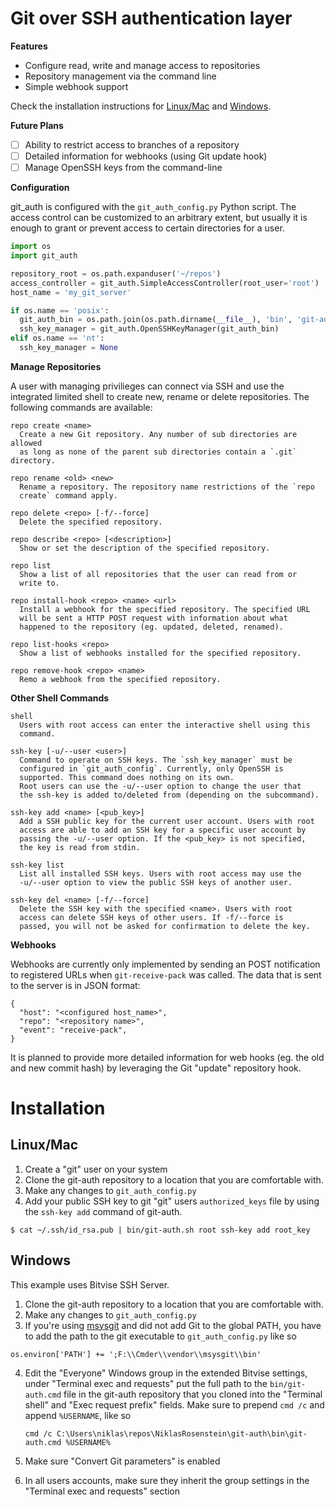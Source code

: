 # Git over SSH authentication layer

__Features__

- Configure read, write and manage access to repositories
- Repository management via the command line
- Simple webhook support

Check the installation instructions for [Linux/Mac](#linuxmac) and
[Windows](#windows).

__Future Plans__

- [ ] Ability to restrict access to branches of a repository
- [ ] Detailed information for webhooks (using Git update hook)
- [ ] Manage OpenSSH keys from the command-line

__Configuration__

git_auth is configured with the `git_auth_config.py` Python script. The
access control can be customized to an arbitrary extent, but usually it
is enough to grant or prevent access to certain directories for a user.

```python
import os
import git_auth

repository_root = os.path.expanduser('~/repos')
access_controller = git_auth.SimpleAccessController(root_user='root')
host_name = 'my_git_server'

if os.name == 'posix':
  git_auth_bin = os.path.join(os.path.dirname(__file__), 'bin', 'git-auth.sh')
  ssh_key_manager = git_auth.OpenSSHKeyManager(git_auth_bin)
elif os.name == 'nt':
  ssh_key_manager = None
```

__Manage Repositories__

A user with managing privilieges can connect via SSH and use the integrated
limited shell to create new, rename or delete repositories. The following
commands are available:

    repo create <name>
      Create a new Git repository. Any number of sub directories are allowed
      as long as none of the parent sub directories contain a `.git` directory.

    repo rename <old> <new>
      Rename a repository. The repository name restrictions of the `repo
      create` command apply.

    repo delete <repo> [-f/--force]
      Delete the specified repository.

    repo describe <repo> [<description>]
      Show or set the description of the specified repository.

    repo list
      Show a list of all repositories that the user can read from or
      write to.

    repo install-hook <repo> <name> <url>
      Install a webhook for the specified repository. The specified URL
      will be sent a HTTP POST request with information about what 
      happened to the repository (eg. updated, deleted, renamed).

    repo list-hooks <repo>
      Show a list of webhooks installed for the specified repository.

    repo remove-hook <repo> <name>
      Remo a webhook from the specified repository.

__Other Shell Commands__

    shell
      Users with root access can enter the interactive shell using this
      command.

    ssh-key [-u/--user <user>]
      Command to operate on SSH keys. The `ssh_key_manager` must be
      configured in `git_auth_config`. Currently, only OpenSSH is
      supported. This command does nothing on its own.
      Root users can use the -u/--user option to change the user that
      the ssh-key is added to/deleted from (depending on the subcommand).

    ssh-key add <name> [<pub_key>]
      Add a SSH public key for the current user account. Users with root
      access are able to add an SSH key for a specific user account by
      passing the -u/--user option. If the <pub_key> is not specified,
      the key is read from stdin.

    ssh-key list
      List all installed SSH keys. Users with root access may use the
      -u/--user option to view the public SSH keys of another user.

    ssh-key del <name> [-f/--force]
      Delete the SSH key with the specified <name>. Users with root
      access can delete SSH keys of other users. If -f/--force is
      passed, you will not be asked for confirmation to delete the key.

__Webhooks__

Webhooks are currently only implemented by sending an POST notification to
registered URLs when `git-receive-pack` was called. The data that is sent to
the server is in JSON format:

    {
      "host": "<configured host_name>",
      "repo": "<repository name>",
      "event": "receive-pack",
    }

It is planned to provide more detailed information for web hooks (eg. the
old and new commit hash) by leveraging the Git "update" repository hook.

# Installation

## Linux/Mac

1. Create a "git" user on your system
2. Clone the git-auth repository to a location that you are comfortable with.
3. Make any changes to `git_auth_config.py`
4. Add your public SSH key to git "git" users `authorized_keys` file by
using the `ssh-key add` command of git-auth.

  ```
  $ cat ~/.ssh/id_rsa.pub | bin/git-auth.sh root ssh-key add root_key
  ```

## Windows

This example uses Bitvise SSH Server.

1. Clone the git-auth repository to a location that you are comfortable with.
2. Make any changes to `git_auth_config.py`
3. If you're using [msysgit][] and did not add Git to the global PATH, you
have to add the path to the git executable to `git_auth_config.py` like so

  ```
  os.environ['PATH'] += ';F:\\Cmder\\vendor\\msysgit\\bin'
  ```

4. Edit the "Everyone" Windows group in the extended Bitvise settings, under
"Terminal exec and requests" put the full path to the `bin/git-auth.cmd`
file in the git-auth repository that you cloned into the "Terminal shell"
and "Exec request prefix" fields. Make sure to prepend `cmd /c` and append
`%USERNAME`, like so

    ```
    cmd /c C:\Users\niklas\repos\NiklasRosenstein\git-auth\bin\git-auth.cmd %USERNAME%
    ```

5. Make sure "Convert Git parameters" is enabled
6. In all users accounts, make sure they inherit the group settings in the
"Terminal exec and requests" section


[msysgit]: https://git-for-windows.github.io/
